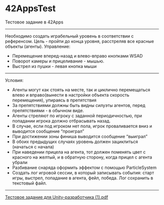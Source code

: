 # 42AppsTest
Тестовое задание в 42Apps 
***
Необходимо создать играбельный уровень в соответствии с референсом.
Цель - пройти до конца уровня, расстреляв все красные объекты (агенты).
Управление:
- Перемещение вперед-назад и влево-вправо кнопками WSAD
- Поворот камеры и прицеливание - мышью.
- Выстрел из пушки - левая кнопка мыши
***
Условия:
- Агенты могут как стоять на месте, так и циклично перемещаться влево и вправо(вынести в
настройки объекта скорость перемещения), упираясь в препятствия
- За препятствиями должны быть видны силуэты агентов, перед препятствиями - в обычном
виде.
- Агенты стреляют по игроку с заданной периодичностью, при попадании игрока должно
отбрасывать назад.
- В случае, если под игроком нет пола, игрок проваливается вниз и выводится сообщение
“проиграл”
- При достижении зоны финиша выводится сообщение “выиграл”
- В обоих предыдущих случаях уровень должен зациклиться (начаться с начала)
- При наведении прицела на агента, тот должен поменять цвет с красного на желтый, и в
обратную сторону, когда прицел с агента убрали
- Разбивание снаряда оформить эффектом с помощью ParticleSystem
- Создать лог игровой сессии, в который записывать события: старт игры, выстрел,
попадание в агента, фейл, победа. Лог сохранить в текстовый файл.
***
[Тестовое задание для Unity-разработчика (1).pdf](https://github.com/doker4451pro/42AppsTest/files/8942107/Unity-.1.pdf)
